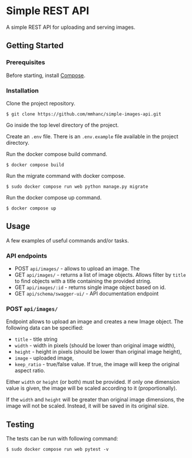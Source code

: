 # Simple REST API

A simple REST API for uploading and serving images.

## Getting Started

### Prerequisites

Before starting, install [Compose](https://docs.docker.com/compose/install/).


### Installation

Clone the project repository.

```
$ git clone https://github.com/mmhanc/simple-images-api.git
```

Go inside the top level directory of the project.

Create an `.env` file. There is an `.env.example` file available in the project directory.

Run the docker compose build command.
```
$ docker compose build
```

Run the migrate command with docker compose.
```
$ sudo docker compose run web python manage.py migrate 
```

Run the docker compose up command.
```
$ docker compose up
```

## Usage

A few examples of useful commands and/or tasks.

### API endpoints

* POST `api/images/` - allows to upload an image. The 
* GET `api/images/` - returns a list of image objects. Allows filter by `title` to find objects with a title containing the provided string.
* GET `api/images/:id` - returns single image object based on id.
* GET `api/schema/swagger-ui/` - API documentation endpoint

### POST `api/images/` 

Endpoint allows to upload an image and creates a new Image object.
The following data can be specified:

*  `title` - title string 
*  `width` - width in pixels (should be lower than original image width),
*  `height` - height in pixels (should be lower than original image height),
*  `image` - uploaded image,
*  `keep_ratio` - true/false value. If true, the image will keep the original aspect ratio.

Either `width` or `height` (or both) must be provided. If only one dimension value is given, the image will be scaled according to it (proportionally).

If the `width` and `height` will be greater than original image dimensions, the image will not be scaled. Instead, it will be saved in its original size.

## Testing

The tests can be run with following command:
```
$ sudo docker compose run web pytest -v
```

